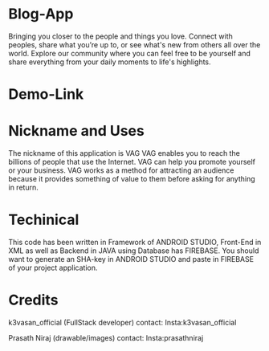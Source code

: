# Blog-App
  Bringing you closer to the people and things you love. 
  Connect with peoples, share what you’re up to, or see what's new from others all over the world. 
  Explore our community where you can feel free to be yourself and share everything from your daily moments to life's highlights.
  
# Demo-Link
  

# Nickname and Uses
  The nickname of this application is VAG
  VAG  enables you to reach the billions of people that use the Internet.
  VAG can help you promote yourself or your business. 
  VAG works as a method for attracting an audience because it provides something of value to them before asking for anything in return.

# Techinical
  This code has been written in Framework of ANDROID STUDIO, Front-End in XML as well as Backend in JAVA using Database has FIREBASE.
  You should want to generate an SHA-key in ANDROID STUDIO and paste in FIREBASE of your project application.
 
# Credits
  k3vasan_official (FullStack developer)
  contact:
  Insta:k3vasan_official

  Prasath Niraj (drawable/images)
  contact:
  Insta:prasathniraj
 
